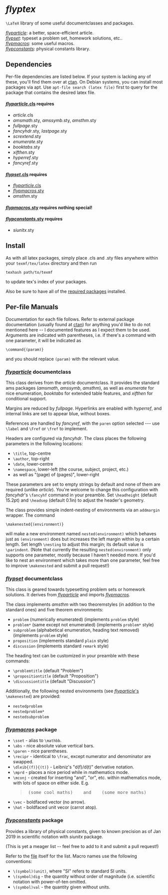 # *flyptex*
`\LaTeX` library of some useful documentclasses and packages.

[*flyparticle*](#flyparticle-documentclass): a better, space-efficient article.  
[*flypset*](#flypset-documentclass): typeset a problem set, homework solutions, etc..  
[*flypmacros*](#flypmacros-package): some useful macros.  
[*flypconstants*](#flypconstants-package): physical constants library.


## Dependencies

Per-file dependencies are listed below. If your system is lacking any of these, you'll find them over at [ctan](https://ctan.org). On Debian systems, you can install most packages via apt. Use `apt-file search (latex file)` first to query for the package that contains the desired latex file.

#### [*flyparticle*.cls](flyparticle.cls) requires
* *article*.cls
* *amsmath*.sty, *amssymb*.sty, *amsthm*.sty
* *fullpage*.sty
* *fancyhdr*.sty, *lastpage*.sty
* *scrextend*.sty
* *enumerate*.sty
* *booktabs*.sty
* *xifthen*.sty
* *hyperref*.sty
* *fancyref*.sty

#### [*flypset*.cls](flypset.cls) requires
* [*flyparticle*.cls](flyparticle.cls)
* [*flypmacros*.sty](flypmacros.sty)
* *amsthm*.sty

#### [*flypmacros*.sty](flypmacros.sty) requires nothing special!

#### [*flypconstants*.sty](flypconstants.sty) requires
* *siunitx*.sty


## Install

As with all latex packages, simply place .cls and .sty files anywhere within your `texmf/tex/latex` directory and then run

    texhash path/to/texmf

to update tex's index of your packages.

Also be sure to have all of the [required packages](#Dependencies) installed.


## Per-file Manuals

Documentation for each file follows. Refer to external package documentation (usually found at [ctan](https://ctan.org)) for anything you'd like to do not mentioned here -- I documented features as I expect them to be used. Arguments are indicated with parentheses, i.e. if there's a command with one parameter, it will be indicated as

    \command{(param)}

and you should replace `(param)` with the relevant value.

### [*flyparticle*](flyparticle.cls) documentclass

This class derives from the *article* documentclass. It provides the standard ams packages (*amsmath*, *amssymb*, *amsthm*), as well as *enumerate* for nice enumeration, *booktabs* for extended table features, and *xifthen* for conditional support.

Margins are reduced by *fullpage*. Hyperlinks are enabled with *hyperref*, and internal links are set to appear blue, without boxes.

References are handled by *fancyref*, with the `paren` option selected --- use `\label` and `\Fref` or `\fref` to implement.

Headers are configured via *fancyhdr*. The class places the following parameters in the following locations:
* `\title`, top-centre
* `\author`, top-right
* `\date`, lower-centre
* `\namespace`, lower-left (the course, subject, project, etc.)
* as well as "(page) of (pages)", lower-right

These parameters are set to empty strings by default and none of them are required (unlike *article*). You're welcome to change this configuration with *fancyhdr*'s `\fancyhf` command in your preamble. Set `\headheight` (default 15.2pt) and `\headsep` (default 0.1in) to adjust the header's geometry.

The class provides simple indent-nesting of environments via an `addmargin` wrapper. The command

    \makenested{(environment)}

will make a new environment named `nested(environment)` which behaves just as `(environment)` does but increases the left margin within by a certain length. Set length `\nesting` to adjust this margin; its default value is `\parindent`. (Note that currently the resulting `nested(environment)` only supports one parameter, mostly because I haven't needed more. If you'd like to nest an environment which takes more than one parameter, feel free to improve `\makenested` and submit a pull request!)

### [*flypset*](flypset.cls) documentclass

This class is geared towards typesetting problem sets or homework solutions. It derives from [*flyparticle*](#flyparticle-documentclass) and imports [*flypmacros*](#flypmacros-package).

The class implements *amsthm* with two theoremstyles (in addition to the standard ones) and five theorem environments:
* `problem` (numerically enumerated) (implements `problem` style)
* `problem*` (same except not enumerated) (implements `problem*` style)
* `subproblem` (alphabetical enumeration, heading text removed) (implements `problem` style)
* `proposition` (implements standard `plain` style)
* `discussion` (implements standard `remark` style)

The heading text can be customized in your preamble with these commands:
* `\problemtitle` (default "Problem")
* `\propositiontitle` (default "Proposition")
* `\discussiontitle` (default "Discussion")

Additionally, the following nested environments (see [*flyparticle*'s](#flyparticle-documentclass) `\makenested`) are provided:
* `nestedproblem`
* `nestedproblem*`
* `nestedsubproblem`

### [*flypmacros*](flypmacros.sty) package

* `\sset` - alias to `\mathbb`.
* `\abs` - nice absolute value vertical bars.
* `\paren` - nice parentheses.
* `\recipr` - identical to `\frac`, except numerator and denominator are swapped.
* `\dleib{(f)}{(t)}` - Leibniz's "d(f)/d(t)" derivative notation.
* `\mprd` - places a nice period while in mathematics mode.
* `\mconj` - created for inserting "and", "or", etc. within mathematics mode, with lots of space on either side. E.g.
  > <pre> (some cool maths)    and    (some more maths) </pre>
* `\vec` - boldfaced vector (no arrow).
* `\hat` - boldfaced unit vecor (carrot atop).

### [*flypconstants*](flypconstants.sty) package

Provides a library of physical constants, given to known precision as of Jan 2019 in scientific notation with *siunitx* package.

(This is yet a meager list -- feel free to add to it and submit a pull request!)

Refer to the [file](flypconstants.sty) itself for the list. Macro names use the following conventions:
* `\(symbol)(unit)`, where "SI" refers to standard SI units.
* `\(symbol)dig` - the quantity without order of magnitude (i.e. scientific notation with power-of-ten omitted.
* `\(symbol)val` - the quantity given without units.

